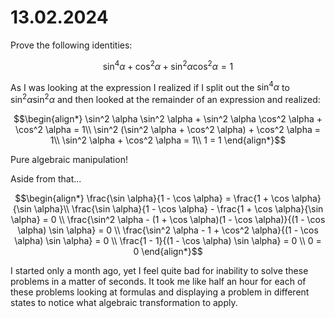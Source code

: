 # 13.02.2024

Prove the following identities:

```math
\sin^4 \alpha + \cos^2 \alpha + \sin^2 \alpha \cos^2 \alpha = 1
```

As I was looking at the expression I realized if I split out the $\sin^4 \alpha$ to $\sin^2 \alpha \sin^2 \alpha$ and then looked at the remainder of an expression and realized:

```math
\begin{align*}

\sin^2 \alpha \sin^2 \alpha + \sin^2 \alpha \cos^2 \alpha + \cos^2 \alpha = 1\\

\sin^2 (\sin^2 \alpha + \cos^2 \alpha) + \cos^2 \alpha = 1\\

\sin^2 \alpha + \cos^2 \alpha = 1\\

1 = 1

\end{align*}
```

Pure algebraic manipulation!

Aside from that...

```math
\begin{align*}
\frac{\sin \alpha}{1 - \cos \alpha} = \frac{1 + \cos \alpha}{\sin \alpha}\\
\frac{\sin \alpha}{1 - \cos \alpha} - \frac{1 + \cos \alpha}{\sin \alpha} = 0
\\
\frac{\sin^2 \alpha - (1 + \cos \alpha)(1 - \cos \alpha)}{(1 - \cos \alpha) \sin \alpha} = 0
\\
\frac{\sin^2 \alpha - 1 + \cos^2 \alpha}{(1 - \cos \alpha) \sin \alpha} = 0
\\
\frac{1 - 1}{(1 - \cos \alpha) \sin \alpha} = 0
\\
0 = 0
\end{align*}
```

I started only a month ago, yet I feel quite bad for inability to solve these problems in a matter of seconds. It took me like half an hour for each of these problems looking at formulas and displaying a problem in different states to notice what algebraic transformation to apply.
